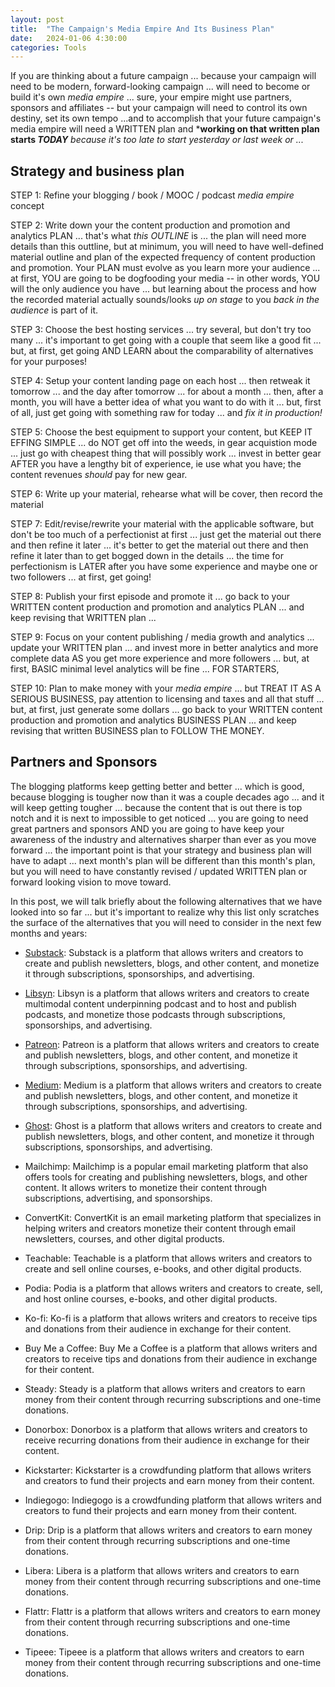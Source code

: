 ```yaml
---
layout: post
title:  "The Campaign's Media Empire And Its Business Plan"
date:   2024-01-06 4:30:00
categories: Tools
---
```


If you are thinking about a future campaign ... because your campaign will need to be modern, forward-looking campaign ... will need to become or build it's own *media empire* ... sure, your empire might use partners, sponsors and affiliates -- but your campaign will need to control its own destiny, set its own tempo ...and to accomplish that your future campaign's media empire will need a WRITTEN plan and ***working on that written plan starts *TODAY*** *because it's too late to start yesterday or last week or ...* 

## Strategy and business plan

STEP 1: Refine your blogging / book / MOOC / podcast *media empire* concept

STEP 2: Write down your the content production and promotion and analytics PLAN ... that's what *this OUTLINE* is ... the plan will need more details than this outtline, but at minimum, you will need to have well-defined material outline and plan of the expected frequency of content production and promotion. Your PLAN must evolve as you learn more your audience ... at first, YOU are going to be dogfooding your media -- in other words, YOU will the only audience you have ... but learning about the process and how the recorded material actually sounds/looks *up on stage* to you *back in the audience* is part of it. 

STEP 3: Choose the best hosting services ...  try several, but don't try too many ... it's important to get going with a couple that seem like a good fit ... but, at first, get going AND LEARN about the comparability of alternatives for your purposes!

STEP 4: Setup your content landing page on each host ... then retweak it tomorrow ... and the day after tomorrow ... for about a month ... then, after a month, you will have a better idea of what you want to do with it ... but, first of all, just get going with something raw for today ... and *fix it in production!*

STEP 5: Choose the best equipment to support your content, but KEEP IT EFFING SIMPLE ... do NOT get off into the weeds, in gear acquistion mode ... just go with cheapest thing that will possibly work ... invest in better gear AFTER you have a lengthy bit of experience, ie use what you have; the content revenues *should* pay for new gear.

STEP 6: Write up your material, rehearse what will be cover, then record the material

STEP 7: Edit/revise/rewrite your material with the applicable software, but don't be too much of a perfectionist at first ... just get the material out there and then refine it later ... it's better to get the material out there and then refine it later than to get bogged down in the details ... the time for perfectionism is LATER after you have some experience and maybe one or two followers ... at first, get going! 

STEP 8: Publish your first episode and promote it ... go back to your WRITTEN content production and promotion and analytics PLAN ... and keep revising that WRITTEN plan ...

STEP 9: Focus on your content publishing / media growth and analytics ... update your WRITTEN plan ... and invest more in better analytics and more complete data AS you get more experience and more followers ... but, at first, BASIC minimal level analytics will be fine ... FOR STARTERS,

STEP 10: Plan to make money with your *media empire* ... but TREAT IT AS A SERIOUS BUSINESS, pay attention to licensing and taxes and all that stuff ... but, at first, just generate some dollars ... go back to your WRITTEN content production and promotion and analytics BUSINESS PLAN ... and keep revising that written BUSINESS plan to FOLLOW THE MONEY.


## Partners and Sponsors

The blogging platforms keep getting better and better ... which is good, because blogging is tougher now than it was a couple decades ago ... and it will keep getting tougher ... because the content that is out there is top notch and it is next to impossible to get noticed ... you are going to need great partners and sponsors AND you are going to have keep your awareness of the industry and alternatives sharper than ever as you move forward ... the important point is that your strategy and business plan will have to adapt ... next month's plan will be different than this month's plan, but you will need to have constantly revised / updated WRITTEN plan or forward looking vision to move toward.

In this post, we will talk briefly about the following alternatives that we have looked into so far ... but it's important to realize why this list only scratches the surface of the alternatives that you will need to consider in the next few months and years:

* [Substack](https://on.substack.com/about): Substack is a platform that allows writers and creators to create and publish newsletters, blogs, and other content, and monetize it through subscriptions, sponsorships, and advertising.

* [Libsyn](https://libsyn.com/how-to-start-a-podcast/): Libsyn is a platform that allows writers and creators to create multimodal content underpinning podcast and to host and publish podcasts, and monetize those podcasts through subscriptions, sponsorships, and advertising.

* [Patreon](https://www.patreon.com/): Patreon is a platform that allows writers and creators to create and publish newsletters, blogs, and other content, and monetize it through subscriptions, sponsorships, and advertising.

* [Medium](https://medium.com/): Medium is a platform that allows writers and creators to create and publish newsletters, blogs, and other content, and monetize it through subscriptions, sponsorships, and advertising.

* [Ghost](https://ghost.org/): Ghost is a platform that allows writers and creators to create and publish newsletters, blogs, and other content, and monetize it through subscriptions, sponsorships, and advertising.

* Mailchimp: Mailchimp is a popular email marketing platform that also offers tools for creating and publishing newsletters, blogs, and other content. It allows writers to monetize their content through subscriptions, advertising, and sponsorships.

* ConvertKit: ConvertKit is an email marketing platform that specializes in helping writers and creators monetize their content through email newsletters, courses, and other digital products.

* Teachable: Teachable is a platform that allows writers and creators to create and sell online courses, e-books, and other digital products.

* Podia: Podia is a platform that allows writers and creators to create, sell, and host online courses, e-books, and other digital products.

* Ko-fi: Ko-fi is a platform that allows writers and creators to receive tips and donations from their audience in exchange for their content.

* Buy Me a Coffee: Buy Me a Coffee is a platform that allows writers and creators to receive tips and donations from their audience in exchange for their content.

* Steady: Steady is a platform that allows writers and creators to earn money from their content through recurring subscriptions and one-time donations.

* Donorbox: Donorbox is a platform that allows writers and creators to receive recurring donations from their audience in exchange for their content.

* Kickstarter: Kickstarter is a crowdfunding platform that allows writers and creators to fund their projects and earn money from their content.

* Indiegogo: Indiegogo is a crowdfunding platform that allows writers and creators to fund their projects and earn money from their content.

* Drip: Drip is a platform that allows writers and creators to earn money from their content through recurring subscriptions and one-time donations.

* Libera: Libera is a platform that allows writers and creators to earn money from their content through recurring subscriptions and one-time donations.

* Flattr: Flattr is a platform that allows writers and creators to earn money from their content through recurring subscriptions and one-time donations.

* Tipeee: Tipeee is a platform that allows writers and creators to earn money from their content through recurring subscriptions and one-time donations.